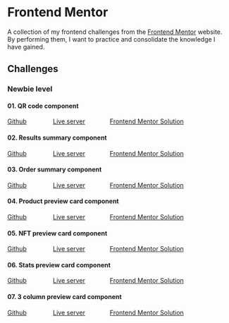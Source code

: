 # Frontend Mentor

A collection of my frontend challenges from the [Frontend Mentor](https://www.frontendmentor.io/home) website. By performing them, I want to practice and consolidate the knowledge I have gained.

## Challenges

### Newbie level

#### 01. QR code component

[Github](https://github.com/ZbigniewSlawik/Frontend-Mentor/tree/main/01.%20qr-code-component-main) &emsp;&emsp;&emsp;&emsp;[Live server](https://zbigniew-slawik-qr-code-component.netlify.app)&emsp;&emsp;&emsp;&emsp;[Frontend Mentor Solution](https://www.frontendmentor.io/solutions/my-first-qr-code-component-xF0EaItoQW)

#### 02. Results summary component

[Github](https://github.com/ZbigniewSlawik/Frontend-Mentor/tree/main/02.%20results-summary-component-main) &emsp;&emsp;&emsp;&emsp;[Live server](https://zbigniew-slawik-results-summary.netlify.app/)&emsp;&emsp;&emsp;&emsp;[Frontend Mentor Solution](https://www.frontendmentor.io/solutions/results-summary-component-by-zbigniew-sawik-brrjV0EerG)

#### 03. Order summary component

[Github](https://github.com/ZbigniewSlawik/Frontend-Mentor/tree/main/03.%20order-summary-component-main) &emsp;&emsp;&emsp;&emsp;[Live server](https://zbigniew-slawik-order-summary.netlify.app/)&emsp;&emsp;&emsp;&emsp;[Frontend Mentor Solution](https://www.frontendmentor.io/solutions/order-summary-component-by-zbigniew-sawik-WzGxgvKoCr)

#### 04. Product preview card component

[Github](https://github.com/ZbigniewSlawik/Frontend-Mentor/tree/main/04.%20product-preview-card-component-main) &emsp;&emsp;&emsp;&emsp;[Live server](https://zbigniew-slawik-product-preview-card.netlify.app/)&emsp;&emsp;&emsp;&emsp;[Frontend Mentor Solution](https://www.frontendmentor.io/solutions/product-preview-card-component-by-zbigniew-sawik-vZlp55DAQY)

#### 05. NFT preview card component

[Github](https://github.com/ZbigniewSlawik/Frontend-Mentor/tree/main/06.%20stats-preview-card-component-main) &emsp;&emsp;&emsp;&emsp;[Live server](https://zbigniew-slawik-nft-preview-card.netlify.app/)&emsp;&emsp;&emsp;&emsp;[Frontend Mentor Solution](https://www.frontendmentor.io/solutions/nft-preview-card-component-by-zbigniew-sawik-WB8MLsg8fC)

#### 06. Stats preview card component

[Github](https://github.com/ZbigniewSlawik/Frontend-Mentor/tree/main/06.%20stats-preview-card-component-main) &emsp;&emsp;&emsp;&emsp;[Live server](https://zbigniew-slawik-stats-preview-card.netlify.app/)&emsp;&emsp;&emsp;&emsp;[Frontend Mentor Solution](https://www.frontendmentor.io/solutions/stats-preview-card-component-by-zbigniew-sawik-yf2iz6unBs)

#### 07. 3 column preview card component

[Github](https://github.com/ZbigniewSlawik/Frontend-Mentor/tree/main/07.%203-column-preview-card-component-main) &emsp;&emsp;&emsp;&emsp;[Live server](https://zbigniew-slawik-3-column-card.netlify.app/)&emsp;&emsp;&emsp;&emsp;[Frontend Mentor Solution](https://www.frontendmentor.io/solutions/3-column-preview-card-component-by-zbigniew-sawik-HGD0FNjG1M)

